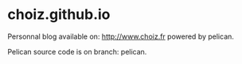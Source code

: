 # choiz.github.io

Personnal blog available on: http://www.choiz.fr powered by pelican.

Pelican source code is on branch: pelican.
